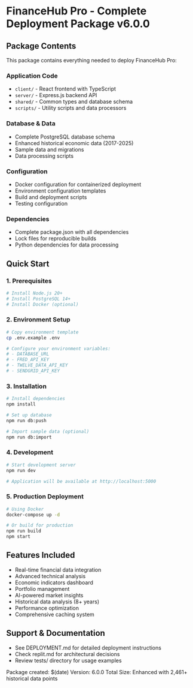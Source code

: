 # FinanceHub Pro - Complete Deployment Package v6.0.0

## Package Contents
This package contains everything needed to deploy FinanceHub Pro:

### Application Code
- `client/` - React frontend with TypeScript
- `server/` - Express.js backend API
- `shared/` - Common types and database schema
- `scripts/` - Utility scripts and data processors

### Database & Data
- Complete PostgreSQL database schema
- Enhanced historical economic data (2017-2025)
- Sample data and migrations
- Data processing scripts

### Configuration
- Docker configuration for containerized deployment
- Environment configuration templates
- Build and deployment scripts
- Testing configuration

### Dependencies
- Complete package.json with all dependencies
- Lock files for reproducible builds
- Python dependencies for data processing

## Quick Start

### 1. Prerequisites
```bash
# Install Node.js 20+
# Install PostgreSQL 14+
# Install Docker (optional)
```

### 2. Environment Setup
```bash
# Copy environment template
cp .env.example .env

# Configure your environment variables:
# - DATABASE_URL
# - FRED_API_KEY
# - TWELVE_DATA_API_KEY
# - SENDGRID_API_KEY
```

### 3. Installation
```bash
# Install dependencies
npm install

# Set up database
npm run db:push

# Import sample data (optional)
npm run db:import
```

### 4. Development
```bash
# Start development server
npm run dev

# Application will be available at http://localhost:5000
```

### 5. Production Deployment
```bash
# Using Docker
docker-compose up -d

# Or build for production
npm run build
npm start
```

## Features Included
- Real-time financial data integration
- Advanced technical analysis
- Economic indicators dashboard
- Portfolio management
- AI-powered market insights
- Historical data analysis (8+ years)
- Performance optimization
- Comprehensive caching system

## Support & Documentation
- See DEPLOYMENT.md for detailed deployment instructions
- Check replit.md for architectural decisions
- Review tests/ directory for usage examples

Package created: $(date)
Version: 6.0.0
Total Size: Enhanced with 2,461+ historical data points

